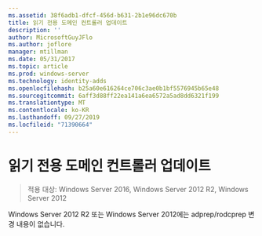```yaml
---
ms.assetid: 38f6adb1-dfcf-456d-b631-2b1e96dc670b
title: 읽기 전용 도메인 컨트롤러 업데이트
description: ''
author: MicrosoftGuyJFlo
ms.author: joflore
manager: mtillman
ms.date: 05/31/2017
ms.topic: article
ms.prod: windows-server
ms.technology: identity-adds
ms.openlocfilehash: b25a60e616264ce706c3ae0b1bf5576945b65e48
ms.sourcegitcommit: 6aff3d88ff22ea141a6ea6572a5ad8dd6321f199
ms.translationtype: MT
ms.contentlocale: ko-KR
ms.lasthandoff: 09/27/2019
ms.locfileid: "71390664"
---
```

# <a name="read-only-domain-controller-updates"></a>읽기 전용 도메인 컨트롤러 업데이트

>적용 대상: Windows Server 2016, Windows Server 2012 R2, Windows Server 2012

Windows Server 2012 R2 또는 Windows Server 2012에는 adprep/rodcprep 변경 내용이 없습니다.  
  


